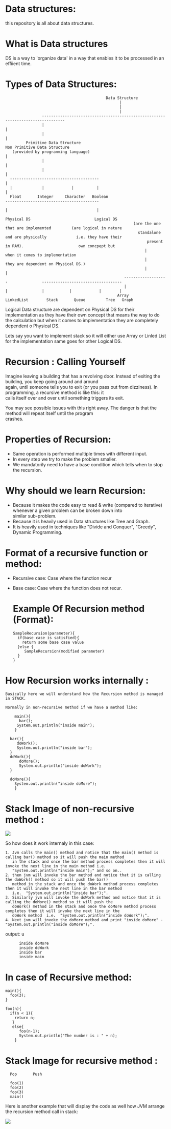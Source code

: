 # Data structures:
this repository is all about data structures.


# What is Data structures
DS is a way to 'organize data' in a way that enables it to be processed in an effiient time.

# Types of Data Structures:

                                                Data Structure
                                                      |
                                                      |
                                                      |
                    --------------------------------------------------------------------------------
                    |                                                                               |
                    |                                                                               |
             Primitive Data Structure                                                   Non Primitive Data Structure 
       (provided by programming language)                                                           |    
                    |                                                                               |
                    |                                                                               |
      ---------------------------------------                                                       |
      |             |            |          |                                                       |                                                                              
      Float       Integer     Character   Boolean                           -----------------------------------------                                      
                                                                            |                                       |  
                                                                         Physical DS                            Logical DS
                                                            (are the one that are implemented         (are logical in nature
                                                              standalone and are physically             i.e. they have their 
                                                                  present in RAM).                        own concpept but                                                  
                                                                 |                            when it comes to implementation  
                                                                 |                         they are dependent on Physical DS.) 
                                                                 |                                          |
                                                        -------------------               -----------------------------------
                                                        |                 |               |           |            |        |
                                                     Array            LinkedList        Stack       Queue         Tree   Graph
                                                     
                                         
                                      
Logical Data structure are dependent on Physical DS for their implementation as they have their own concept that means the 
way to do the calculation but when it comes to implementation they are completely dependent o Physical DS. 

Lets say you want to implement stack so it will either use Array or Linled List for the implementation same goes for 
other Logical DS.


# Recursion : Calling Yourself
  Imagine leaving a building that has a revolving door. Instead of exiting the building, you keep going around and around        
  again, until someone tells you to exit (or you pass out from dizziness). In programming, a recursive method is like this: it   
  calls itself over and over until something triggers its exit.

  You may see possible issues with this right away. The danger is that the method will repeat itself until the program  
  crashes.                                       
                                         
# Properties of Recursion:
  - Same operation is performed multiple times with different input.
  - In every step we try to make the problem smaller.
  - We mandatorily need to have a base condition which tells when to stop the recursion.                                         
                                         
# Why should we learn Recursion:
  - Because it makes the code easy to read & write (compared to iterative) whenever a given problem can be broken down into               
    similar sub-problem.
  - Because it is heavily used in Data structures like Tree and Graph.
  - It is heavily used in techniques like "Divide and Conquer", "Greedy", Dynamic Programming.                                          
                                                        
# Format of a recursive function or method:
  - Recursive case: Case where the function recur
  - Base case: Case where the function does not recur.

    # Example Of Recursion method (Format):

        SampleRecursion(parameter){
          if(base case is satisfied){
            return some base case value    
          }else {
             SampleRecursion(modified parameter)
          }
        } 
                                                        
   # How Recursion works internally :

    Basically here we will understand how the Recursion method is managed in STACK.

    Normally in non-recursive method if we have a method like:

        main(){
          bar();
         System.out.println("inside main");
        }

      bar(){
         doWork();
         System.out.println("inside bar");
      }
      doWork(){
          doMore();
          System.out.println("inside doWork");
      } 

      doMore(){
        System.out.println("inside doMore");
        }


# Stack Image of non-recursive method :

 ![](images/git_stack_image1.png)
      
 So how does it work internaly in this case:
 
    1. Jvm calls the main() method and notice that the main() method is calling bar() method so it will push the main method 
       in the stack and once the bar method process completes then it will invoke the next line in the main method i.e. 
       "System.out.println("inside main");" and so on..
    2. then jvm will invoke the bar method and notice that it is calling the doWork() method so it will push the bar() 
       method in the stack and once the doWork method process completes then it will invoke the next line in the bar method    
       i.e.  "System.out.println("inside bar");".
    3. Similarly jvm will invoke the doWork method and notice that it is calling the doMore() method so it will push the    
       doWork() method in the stack and once the doMore method process completes then it will invoke the next line in the 
       doWork method  i.e.  "System.out.println("inside doWork");".
    4. Next jvm will invoke the doMore method and print "inside doMore" - "System.out.println("inside doMore");".
  
  output: u
          
          inside doMore
          inside doWork
          inside bar
          inside main
  
 # In case of Recursive method:
 
    main(){
      foo(3);
    }
    
    foo(n){
      if(n < 1){
        return n;
       }
       else{
          foo(n-1);
          System.out.println("The number is : " + n);
        }
    
  # Stack Image for recursive method :

      Pop       Push

      foo(1)
      foo(2)
      foo(3)
      main()    
      
 
 Here is another example that will display the code as well how JVM arrange the recursion method call in stack:
 
 ![](images/git_stack_image2.png)
 
 
 
 
 
 
 
 
 
 
 
 
 
 
                                                        
                                                                                  
